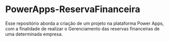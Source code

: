 # PowerApps-ReservaFinanceira
Esse repositório aborda a criação de um projeto na plataforma Power Apps, com a finalidade de realizar o Gerenciamento das reservas financeiras de uma determinada empresa.
